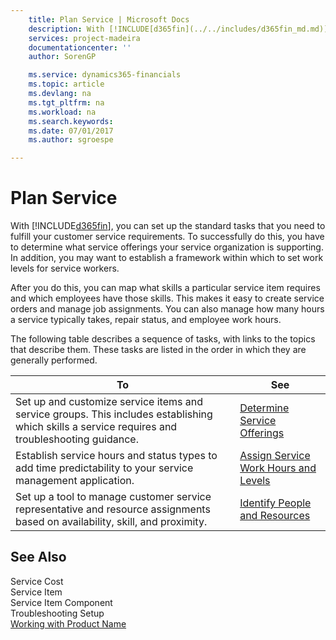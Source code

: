 ```yaml
---
    title: Plan Service | Microsoft Docs
    description: With [!INCLUDE[d365fin](../../includes/d365fin_md.md)], you can set up the standard tasks that you need to fulfill your customer service requirements. To successfully do this, you have to determine what service offerings your service organization is supporting. In addition, you may want to establish a framework within which to set work levels for service workers.
    services: project-madeira
    documentationcenter: ''
    author: SorenGP

    ms.service: dynamics365-financials
    ms.topic: article
    ms.devlang: na
    ms.tgt_pltfrm: na
    ms.workload: na
    ms.search.keywords:
    ms.date: 07/01/2017
    ms.author: sgroespe

---
```

# Plan Service
With [!INCLUDE[d365fin](../../includes/d365fin_md.md)], you can set up the standard tasks that you need to fulfill your customer service requirements. To successfully do this, you have to determine what service offerings your service organization is supporting. In addition, you may want to establish a framework within which to set work levels for service workers.  
  
 After you do this, you can map what skills a particular service item requires and which employees have those skills. This makes it easy to create service orders and manage job assignments. You can also manage how many hours a service typically takes, repair status, and employee work hours.  
  
 The following table describes a sequence of tasks, with links to the topics that describe them. These tasks are listed in the order in which they are generally performed.  
  
|**To**|**See**|  
|------------|-------------|  
|Set up and customize service items and service groups. This includes establishing which skills a service requires and troubleshooting guidance.|[Determine Service Offerings](../determine-service-offerings.md)|  
|Establish service hours and status types to add time predictability to your service management application.|[Assign Service Work Hours and Levels](../assign-service-work-hours-and-levels.md)|  
|Set up a tool to manage customer service representative and resource assignments based on availability, skill, and proximity.|[Identify People and Resources](../identify-people-and-resources.md)|  
  
## See Also  
 Service Cost   
 Service Item   
 Service Item Component   
 Troubleshooting Setup   
 [Working with Product Name](../working-with-$-p_1-product-name-$-.md)